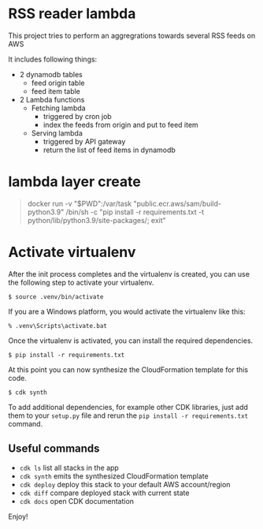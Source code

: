 # RSS reader lambda

This project tries to perform an aggregrations towards several RSS feeds on AWS

It includes following things:

- 2 dynamodb tables
  - feed origin table
  - feed item table
- 2 Lambda functions
  - Fetching lambda
    - triggered by cron job
    - index the feeds from origin and put to feed item
  - Serving lambda
    - triggered by API gateway
    - return the list of feed items in dynamodb

# lambda layer create

> docker run -v "$PWD":/var/task "public.ecr.aws/sam/build-python3.9" /bin/sh -c "pip install -r requirements.txt -t python/lib/python3.9/site-packages/; exit"



# Activate virtualenv

After the init process completes and the virtualenv is created, you can use the following
step to activate your virtualenv.

```
$ source .venv/bin/activate
```

If you are a Windows platform, you would activate the virtualenv like this:

```
% .venv\Scripts\activate.bat
```

Once the virtualenv is activated, you can install the required dependencies.

```
$ pip install -r requirements.txt
```

At this point you can now synthesize the CloudFormation template for this code.

```
$ cdk synth
```

To add additional dependencies, for example other CDK libraries, just add
them to your `setup.py` file and rerun the `pip install -r requirements.txt`
command.

## Useful commands

- `cdk ls` list all stacks in the app
- `cdk synth` emits the synthesized CloudFormation template
- `cdk deploy` deploy this stack to your default AWS account/region
- `cdk diff` compare deployed stack with current state
- `cdk docs` open CDK documentation

Enjoy!
